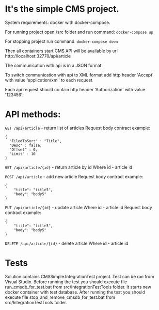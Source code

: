 # It's the simple CMS project.

System requirements: docker with docker-compose.

For running project open /src folder and run command: `docker-compose up`

For stopping project run command: `docker-compose down`

Then all containers start CMS API will be available by url http://localhost:32770/api/article

The communication with api is in a JSON format.

To switch communication with api to XML format add http header 'Accept' with value 'application/xml' to each request.

Each api request should contain http header 'Authorization' with value '123456';

# API methods:

`GET /api/article` - return list of articles
Request body contract example:
```
{
  "FiledToSort" : "Title",
  "Desc" : false,
  "Offset" : 0,
  "Limit" : 10
}
```

`GET /api/article/{id}` - return article by id
Where id - article id

`POST /api/article` - add new article
Request body contract example:
```
{
    "title": "title5",
    "body": "body5"
}
```

`PUT /api/article/{id}` - update article
Where id - article id
Request body contract example:
```
{
    "title": "title5",
    "body": "body5"
}
```

`DELETE /api/article/{id}` - delete article
Where id - article id

# Tests
Solution contains CMSSimple.IntegrationTest project.
Test can be ran from Visual Studio.
Before running the test you should execute file run_cmsdb_for_test.bat from src/IntegrationTestTools folder.
It starts new docker container with test database.
After running the test you should execute file stop_and_remove_cmsdb_for_test.bat from src/IntegrationTestTools folder.